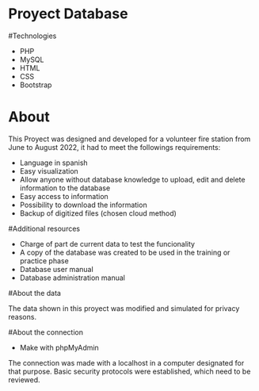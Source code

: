 # Proyect Database

#Technologies

- PHP
- MySQL
- HTML
- CSS
- Bootstrap

# About
This Proyect was designed and developed for a volunteer fire station from June to August 2022, it had to meet the followings requirements:

- Language in spanish
- Easy visualization
- Allow anyone without database knowledge to upload, edit and delete information to the database
- Easy access to information
- Possibility to download the information
- Backup of digitized files (chosen cloud method)

#Additional resources

- Charge of part de current data to test the funcionality
- A copy of the database was created to be used in the training or practice phase
- Database user manual
- Database administration manual

#About the data

The data shown in this proyect was modified and simulated for privacy reasons.

#About the connection

- Make with phpMyAdmin

The connection was made with a localhost in a computer designated for that purpose.
Basic security protocols were established, which need to be reviewed.

